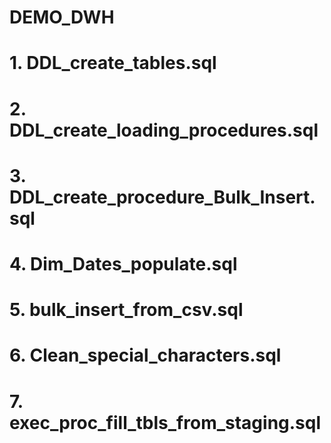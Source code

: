 # DEMO_DWH
# 1.  DDL_create_tables.sql
# 2.  DDL_create_loading_procedures.sql
# 3.  DDL_create_procedure_Bulk_Insert.sql
# 4.  Dim_Dates_populate.sql
# 5.  bulk_insert_from_csv.sql
# 6.  Clean_special_characters.sql
# 7.  exec_proc_fill_tbls_from_staging.sql
